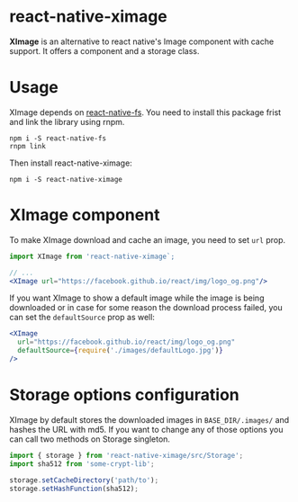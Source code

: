 # react-native-ximage
**XImage** is an alternative to react native's Image component with cache support. It offers a component and a storage class.

# Usage
XImage depends on [react-native-fs](https://github.com/johanneslumpe/react-native-fs). You need to install this package frist and link the library using rnpm.

```
npm i -S react-native-fs
rnpm link
```

Then install react-native-ximage:
```
npm i -S react-native-ximage
```

# XImage component
To make XImage download and cache an image, you need to set `url` prop.

```jsx
import XImage from 'react-native-ximage`;

// ...
<XImage url="https://facebook.github.io/react/img/logo_og.png"/>
```

If you want XImage to show a default image while the image is being downloaded or in case for some reason the download process failed, you can set the `defaultSource` prop as well:


```jsx
<XImage 
  url="https://facebook.github.io/react/img/logo_og.png"
  defaultSource={require('./images/defaultLogo.jpg')}
/>
```

# Storage options configuration
XImage by default stores the downloaded images in `BASE_DIR/.images/` and hashes the URL with md5. If you want to change any of those options you can call two methods on Storage singleton.

```js
import { storage } from 'react-native-ximage/src/Storage';
import sha512 from 'some-crypt-lib';

storage.setCacheDirectory('path/to');
storage.setHashFunction(sha512);
```
